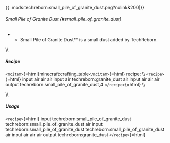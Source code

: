 {{ :mods:techreborn:small_pile_of_granite_dust.png?nolink&200\|}}

###### Small Pile of Granite Dust {#small_pile_of_granite_dust}

-   -   Small Pile of Granite Dust\*\* is a small dust added by
        TechReborn.

\\\\

##### Recipe

`<mcitem>`{=html}minecraft:crafting_table`</mcitem>`{=html} recipe: \\\\
`<recipe>`{=html} input air air air input air techreborn:granite_dust
air input air air air output techreborn:small_pile_of_granite_dust,4
`</recipe>`{=html} \\\\

\\\\

##### Usage

`<recipe>`{=html} input techreborn:small_pile_of_granite_dust
techreborn:small_pile_of_granite_dust air input
techreborn:small_pile_of_granite_dust
techreborn:small_pile_of_granite_dust air input air air air output
techreborn:granite_dust `</recipe>`{=html}
